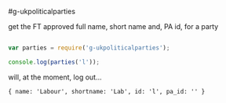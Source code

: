 #g-ukpoliticalparties

get the FT approved full name, short name and, PA id, for a party 

```js

var parties = require('g-ukpoliticalparties');

console.log(parties('l'));
```
will, at the moment, log out...
```
{ name: 'Labour', shortname: 'Lab', id: 'l', pa_id: '' }
```
